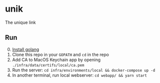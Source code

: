 # unik
The unique link

## Run

0. [Install golang](https://golang.org/doc/install)
0. Clone this repo in your `GOPATH` and `cd` in the repo
0. Add CA to MacOS Keychain app by opening `./infra/data/certifs/local/ca.pem`
0. Run the server: `cd infra/environments/local && docker-compose up -d`
0. In another terminal, run local webserver: `cd webapp/ && yarn start`
